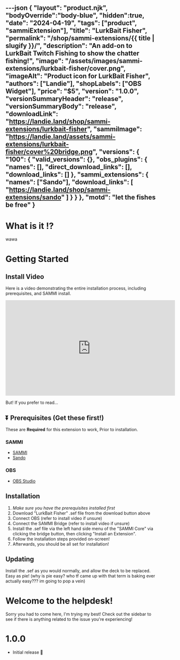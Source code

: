 ---json
{
	"layout": "product.njk",
  "bodyOverride":"body-blue",
  "hidden":true,
	"date": "2024-04-19",
	"tags": ["product", "sammiExtension"],
	"title": "LurkBait Fisher",
	"permalink": "/shop/sammi-extensions/{{ title | slugify }}/",
	"description": "An add-on to LurkBait Twitch Fishing to show the chatter fishing!",
	"image": "/assets/images/sammi-extensions/lurkbait-fisher/cover.png",
	"imageAlt": "Product icon for LurkBait Fisher",
	"authors": ["Landie"],
	"shopLabels": ["OBS Widget"],
	"price": "$5",
	"version": "1.0.0",
	"versionSummaryHeader": "release",
	"versionSummaryBody": "release",
	"downloadLink": "https://landie.land/shop/sammi-extensions/lurkbait-fisher",
	"sammiImage": "https://landie.land/assets/sammi-extensions/lurkbait-fisher/cover%20bridge.png",
	"versions": {
		"100": {
			"valid_versions": {},
			"obs_plugins": {
				"names": [],
				"direct_download_links": [],
				"download_links": []
			},
			"sammi_extensions": {
				"names": ["Sando"],
				"download_links": [
					"https://landie.land/shop/sammi-extensions/sando"
				]
			}
		}
	},
	"motd": "let the fishes be free"
}
---

<!--overview start!!-->

# What is it ⁉

<!--overview end-->

<!-- more -->
<!--overview right column -->

wawa

<!--overview right column end-->
<!-- more -->
<!--setup start-->

# Getting Started

## Install Video

Here is a video demonstrating the entire installation process, including prerequisites, and SAMMI install.

<iframe width="560" height="315" src="https://www.youtube.com/embed/x7huTcPp1ZE"
   title="YouTube video player" frameborder="0"
   allow="accelerometer; autoplay; clipboard-write; encrypted-media; gyroscope; picture-in-picture; web-share"
allowfullscreen></iframe>

But! If you prefer to read...

## ⏬ Prerequisites (Get these first!)

These are **Required** for this extension to work, Prior to installation.

### SAMMI
- [SAMMI](https://sammi.solutions/download)
- [Sando](https://landie.land/shop/sammi-extensions/sando)

### OBS

- [OBS Studio](https://github.com/obsproject/obs-studio/releases/download/29.1.3/OBS-Studio-29.1.3-Full-Installer-x64.exe)

## Installation

1.  _Make sure you have the prerequisites installed first_
2.  Download "LurkBait Fisher" .sef file from the download button above
3.  Connect OBS (refer to install video if unsure)
4.  Connect the SAMMI Bridge (refer to install video if unsure)
5.  Install the .sef file via the left hand side menu of the "SAMMI Core" via clicking the bridge button, then clicking "Install an Extension".
6.  Follow the installation steps provided on-screen!
7.  Afterwards, you should be all set for installation!
   
## Updating

Install the .sef as you would normally, and allow the deck to be replaced. Easy as pie! (why is pie easy? who tf came up with that term is baking ever actually easy??? im going to pop a vein)

<!--setup end-->

<!-- more -->

<!--tutorials start-->
                                              

<!--tutorials end-->

<!-- more -->

<!--troubleshooting start-->

# Welcome to the helpdesk!

Sorry you had to come here, I'm trying my best! Check out the sidebar to see if there is anything related to the issue you're experiencing!

<!--troubleshooting end-->
<!-- more -->
<!--patchnotes start-->

# 1.0.0
- Initial release 🎉

<!--patchnotes end-->
